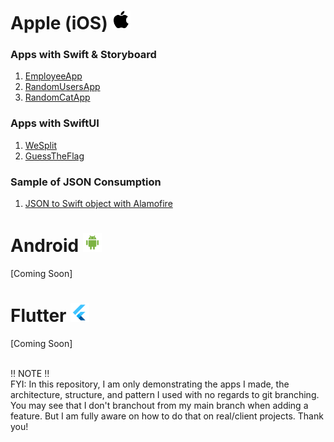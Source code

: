 # Apple (iOS) <img src="iOS/Assets/icons8-apple-100.png" width="30">

### Apps with Swift & Storyboard
1. [EmployeeApp](iOS/Swift/EmployeeApp)
2. [RandomUsersApp](iOS/Swift/RandomUsersApp)
3. [RandomCatApp](https://github.com/chandevbringino/RandomCatApp)

### Apps with SwiftUI
1. [WeSplit](iOS/SwiftUI/WeSplit)
2. [GuessTheFlag](iOS/SwiftUI/GuessTheFlag)

### Sample of JSON Consumption
1. [JSON to Swift object with Alamofire](iOS/ConsumingJSONSample)

# Android <img src="iOS/Assets/icons8-android-100.png" width="30">

[Coming Soon]

# Flutter <img src="iOS/Assets/icons8-flutter-100.png" width="30">

[Coming Soon]

<br>
‼️ NOTE ‼️<br>
FYI: In this repository, I am only demonstrating the apps I made, the architecture, structure, and pattern I used with no regards to git branching. You may see that I don't branchout from my main branch when adding a feature. But I am fully aware on how to do that on real/client projects. Thank you!
